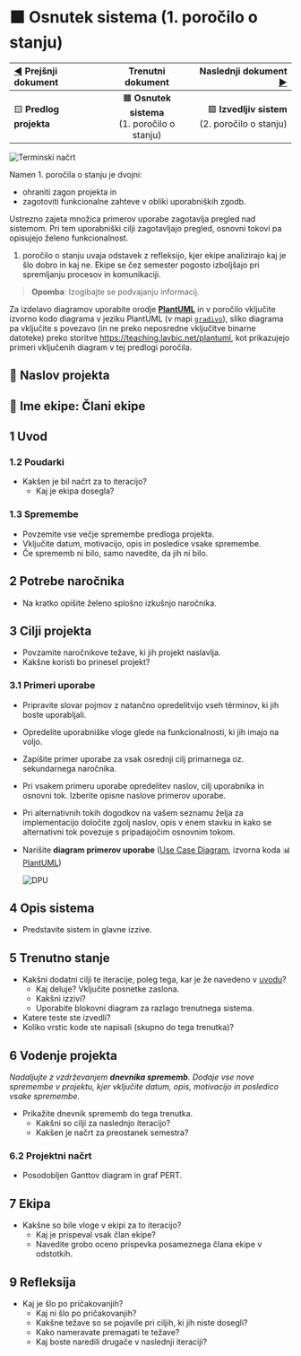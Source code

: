 # :orange_square: Osnutek sistema (1. poročilo o stanju)

| [:arrow_backward:](01_Predlog_projekta.md) Prejšnji dokument |                       Trenutni dokument                       | Naslednji dokument [:arrow_forward:](03_Izvedljiv_sistem_2_porocilo_o_stanju.md) |
| :----------------------------------------------------------- | :-----------------------------------------------------------: | -------------------------------------------------------------------------------: |
| :yellow_square: **Predlog projekta**                         | :orange_square: **Osnutek sistema**<br>(1. poročilo o stanju) |                    :green_square: **Izvedljiv sistem**<br>(2. poročilo o stanju) |

![Terminski načrt](https://teaching.lavbic.net/plantuml/svg/hPVRRjiu48Rl-HH4U-6i0RiHPJlk8WYAde2Y2xHOx5MDNamisg4bam99gniNVOGynBvBzhrsA2jAP547Tula8fcG_p-7JoFdbR6WxHgajVJPNrnlXJIne1BkxxHzHiYbiRS9loBvYRS2rXgsz3kXr8ejJuJa-I-K_e4_lb69qlJvYhclFFfUINk8uhrR3FrmDy74nQtNi8pNMkraLDpbyzLq5HqhJj-_dhzxKrm7hTMtkclbp5Oat5XLPlSpFij46Hur2NYBJCJwnfQL_Y2NBuhk4UofJC7rxlf8oMgG1l_4fIM36n5nkbBANgk_IG9olOCrfoOXgHRIcYKad7xZF4vkKHBiJaTmYmtXHRB4e6mrmixPP7IEtm4LvZZ8Bch1gUya1jcJ81aSmk4ecETXLmYsIaZwF3hdiBf-j6qwC2YLPrqdYYph9yXdhJPyQMdEiA672smKl2HaSPbV-BqSoTKNH9fR7bEnps03SWCqHS4jjq3FWfTZDlxjyaL-wUehlO4qvT9Gi4zL1uisaS8nD-ifw4bpEFomJrKYDpn3UKwpLCE__q0YHGp3eIj_E4orMeb4Q7S0OsS1jJpYyeaT6Bfu6tob2HXip9GY5GRJ_mdnQbNzZ7nL_Gdx21U6vHdDg8btAJvs3vPYVur-sDEzoA2b85RneI2ZXz5ZMrqQ0qEvZF92J_7hKsDVRp8QqM1CqLZ3KY0Vev5_p9-HcqIjaH-4EBPvtQ7pbkBOEtpm3WuDhhapvvu7yjezqfKIVu5DlQ9FKGJ5uu3UK9hZDEVZiFLPS8i44szKgCwdbvhl-L-h31TkJRxQXIz7CDUQ43vIrYXvgfI3XXr3C_1Hyyd8dTi_HXZBjstGJCjfJZhS5pxPFi3qjnWqyeBFIggqkhyJ2L3bRilDZfxDnvFM8RjN2rcqQbGgwAKtQAR6Qt543kiOzxHiUAlggMeEdh3Fnlcmpv3JZSYACJju9lx9pih9pZlS3o-Lcd2b-V_Rf94UvgTdDfwsJjjzx7XSEAmRdrw2pVIm7lI47VEUrVSEQy6djvp3Pz87duzAtjz9zzfqNMlPF07hUf7Cdj9Jq-spUaxmQ8Gdpesvszjb5y_OHUUesSKZEpwDIlxzz9hHyHWSWJFfc7J0wkHuL4zMyoIDe-HBxmViCEXiGnXWWeqALIXwgP5Nc6R-Z-j_ "Terminski načrt")

Namen 1. poročila o stanju je dvojni:

- ohraniti zagon projekta in
- zagotoviti funkcionalne zahteve v obliki uporabniških zgodb.

Ustrezno zajeta množica primerov uporabe zagotavlja pregled nad sistemom. Pri tem uporabniški cilji zagotavljajo pregled, osnovni tokovi pa opisujejo želeno funkcionalnost.

1. poročilo o stanju uvaja odstavek z refleksijo, kjer ekipe analizirajo kaj je šlo dobro in kaj ne. Ekipe se čez semester pogosto izboljšajo pri spremljanju procesov in komunikaciji.

> **Opomba**: Izogibajte se podvajanju informacij.

Za izdelavo diagramov uporabite orodje [**PlantUML**](https://plantuml.com/) in v poročilo vključite izvorno kodo diagrama v jeziku PlantUML (v mapi [`gradivo`](gradivo)), sliko diagrama pa vključite s povezavo (in ne preko neposredne vključitve binarne datoteke) preko storitve <https://teaching.lavbic.net/plantuml>, kot prikazujejo primeri vključenih diagram v tej predlogi poročila.

## :page_with_curl: Naslov projekta

## :information_desk_person: Ime ekipe: Člani ekipe

## 1 Uvod

### 1.2 Poudarki

- Kakšen je bil načrt za to iteracijo?
  - Kaj je ekipa dosegla?

### 1.3 Spremembe

- Povzemite vse večje spremembe predloga projekta.
- Vključite datum, motivacijo, opis in posledice vsake spremembe.
- Če sprememb ni bilo, samo navedite, da jih ni bilo.

## 2 Potrebe naročnika

- Na kratko opišite želeno splošno izkušnjo naročnika.

## 3 Cilji projekta

- Povzamite naročnikove težave, ki jih projekt naslavlja.
- Kakšne koristi bo prinesel projekt?

### 3.1 Primeri uporabe

- Pripravite slovar pojmov z natančno opredelitvijo vseh têrminov, ki jih boste uporabljali.
- Opredelite uporabniške vloge glede na funkcionalnosti, ki jih imajo na voljo.
- Zapišite primer uporabe za vsak osrednji cilj primarnega oz. sekundarnega naročnika.
- Pri vsakem primeru uporabe opredelitev naslov, cilj uporabnika in osnovni tok. Izberite opisne naslove primerov uporabe.
- Pri alternativnih tokih dogodkov na vašem seznamu želja za implementacijo določite zgolj naslov, opis v enem stavku in kako se alternativni tok povezuje s pripadajočim osnovnim tokom.
- Narišite **diagram primerov uporabe** ([Use Case Diagram](https://plantuml.com/use-case-diagram), izvorna koda :bar_chart: [PlantUML](./gradivo/plantuml/DPU.puml))

  ![DPU](https://teaching.lavbic.net/plantuml/svg/VP9DJiCm48NtFiKeRCWYbP8c4c9HzGTOLofXWTYuoJGrTUngOgj8m64u3FV2ZbCf0jIDfRptlPdesVFES3AsbN2tBXdh3a8TEV4MjhmwDAIjgYijDO4XhZfdeJ8ZgiOTjz8yufjPID6erjbGkGDfHDaEAzuXl3COpLtrSqzxOT3hccgae5qL3ykR-vLJEP4-1N4hNP9zZiRoocXQZd81-Gtykv19t1am6aWqUmEr8AoCq8gnFWHHUTJ4jqeS88rWiO4o_UjamSdEphDLNBsA5zM9pc0x93SfOtuwLur4Y9xuznS48EeRERSJhKcqI2_AzWjmYA_TvWjGDa3P9MWwGDDBK3v0-IMe6A32tGGhCqXyZyd7pFV3oXII6LoxFuvxBtnaCNDd7aDIwvDocY_4ATCO9lOu6G9m2-uHeQgzLJWh6BatXAgahN5malxA_CumdCrTohtW7m00)

## 4 Opis sistema

- Predstavite sistem in glavne izzive.

## 5 Trenutno stanje

- Kakšni dodatni cilji te iteracije, poleg tega, kar je že navedeno v [uvodu](#1-uvod)?
  - Kaj deluje? Vključite posnetke zaslona.
  - Kakšni izzivi?
  - Uporabite blokovni diagram za razlago trenutnega sistema.
- Katere teste ste izvedli?
- Koliko vrstic kode ste napisali (skupno do tega trenutka)?

## 6 Vodenje projekta

_Nadaljujte z vzdrževanjem **dnevnika sprememb**. Dodaje vse nove spremembe v projektu, kjer vključite datum, opis, motivacijo in posledico vsake spremembe._

- Prikažite dnevnik sprememb do tega trenutka.
  - Kakšni so cilji za naslednjo iteracijo?
  - Kakšen je načrt za preostanek semestra?

### 6.2 Projektni načrt

- Posodobljen Ganttov diagram in graf PERT.

## 7 Ekipa

- Kakšne so bile vloge v ekipi za to iteracijo?
  - Kaj je prispeval vsak član ekipe?
  - Navedite grobo oceno prispevka posameznega člana ekipe v odstotkih.

## 9 Refleksija

- Kaj je šlo po pričakovanjih?
  - Kaj ni šlo po pričakovanjih?
  - Kakšne težave so se pojavile pri ciljih, ki jih niste dosegli?
  - Kako nameravate premagati te težave?
  - Kaj boste naredili drugače v naslednji iteraciji?
